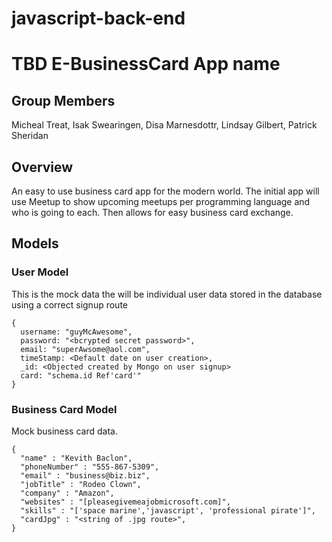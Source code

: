 # javascript-back-end

# TBD E-BusinessCard App name

## Group Members
  Micheal Treat, Isak Swearingen, Disa Marnesdottr,  Lindsay Gilbert, Patrick Sheridan

## Overview
An easy to use business card app for the modern world. The initial app will use Meetup to show upcoming meetups per programming language and who is going to each. Then allows for easy business card exchange.


## Models
### User Model
This is the mock data the will be individual user data stored in the database using a correct signup route
```
{
  username: "guyMcAwesome",
  password: "<bcrypted secret password>",
  email: "superAwsome@aol.com",
  timeStamp: <Default date on user creation>,
  _id: <Objected created by Mongo on user signup>
  card: "schema.id Ref'card'"
}
``` 
### Business Card Model
Mock business card data. 
```
{
  "name" : "Kevith Baclon",
  "phoneNumber" : "555-867-5309",
  "email" : "business@biz.biz",
  "jobTitle" : "Rodeo Clown",
  "company" : "Amazon",
  "websites" : "[pleasegivemeajobmicrosoft.com]",
  "skills" : "['space marine','javascript', 'professional pirate']",
  "cardJpg" : "<string of .jpg route>",
}
```
